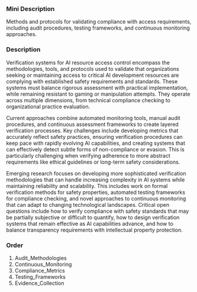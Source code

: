 ### Mini Description

Methods and protocols for validating compliance with access requirements, including audit procedures, testing frameworks, and continuous monitoring approaches.

### Description

Verification systems for AI resource access control encompass the methodologies, tools, and protocols used to validate that organizations seeking or maintaining access to critical AI development resources are complying with established safety requirements and standards. These systems must balance rigorous assessment with practical implementation, while remaining resistant to gaming or manipulation attempts. They operate across multiple dimensions, from technical compliance checking to organizational practice evaluation.

Current approaches combine automated monitoring tools, manual audit procedures, and continuous assessment frameworks to create layered verification processes. Key challenges include developing metrics that accurately reflect safety practices, ensuring verification procedures can keep pace with rapidly evolving AI capabilities, and creating systems that can effectively detect subtle forms of non-compliance or evasion. This is particularly challenging when verifying adherence to more abstract requirements like ethical guidelines or long-term safety considerations.

Emerging research focuses on developing more sophisticated verification methodologies that can handle increasing complexity in AI systems while maintaining reliability and scalability. This includes work on formal verification methods for safety properties, automated testing frameworks for compliance checking, and novel approaches to continuous monitoring that can adapt to changing technological landscapes. Critical open questions include how to verify compliance with safety standards that may be partially subjective or difficult to quantify, how to design verification systems that remain effective as AI capabilities advance, and how to balance transparency requirements with intellectual property protection.

### Order

1. Audit_Methodologies
2. Continuous_Monitoring
3. Compliance_Metrics
4. Testing_Frameworks
5. Evidence_Collection
